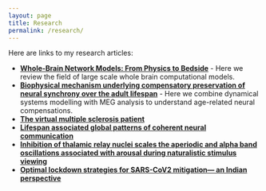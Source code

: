 ```yaml
---
layout: page
title: Research
permalink: /research/
---
```



Here are links to my research articles:

- [**Whole-Brain Network Models: From Physics to Bedside**](https://www.frontiersin.org/journals/computational-neuroscience/articles/10.3389/fncom.2022.866517/full) - Here we review the field of large scale whole brain computational models.
- [**Biophysical mechanism underlying compensatory preservation of neural synchrony over the adult lifespan**](https://www.nature.com/articles/s42003-022-03489-4) - Here we combine dynamical systems modelling with MEG analysis to understand age-related neural compensations.
- [**The virtual multiple sclerosis patient**](https://www.cell.com/iscience/fulltext/S2589-0042(24)01326-9)
- [**Lifespan associated global patterns of coherent neural communication**](https://www.sciencedirect.com/science/article/pii/S1053811920303116)
- [**Inhibition of thalamic relay nuclei scales the aperiodic and alpha band oscillations associated with arousal during naturalistic stimulus viewing**](https://direct.mit.edu/imag/article/doi/10.1162/imag_a_00451/127395)
- [**Optimal lockdown strategies for SARS-CoV2 mitigation— an Indian perspective**](https://www.medrxiv.org/content/medrxiv/early/2020/08/04/2020.07.31.20165662.full.pdf)
